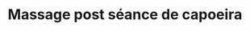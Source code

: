 ---
mediaType: Vidéo
video: https://www.youtube.com/embed/vBmnPg9LMHY
alt: something
title: "Massage post séance de capoeira"
description: "Après l'effort le réconfort du massage des moellets"
---